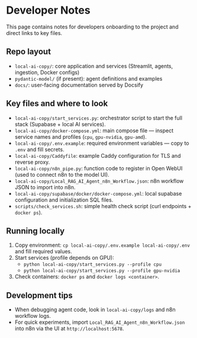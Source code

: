 # Developer Notes

This page contains notes for developers onboarding to the project and direct links to key files.

## Repo layout
- `local-ai-copy/`: core application and services (Streamlit, agents, ingestion, Docker configs)
- `pydantic-model/` (if present): agent definitions and examples
- `docs/`: user-facing documentation served by Docsify

## Key files and where to look
- `local-ai-copy/start_services.py`: orchestrator script to start the full stack (Supabase + local AI services).
- `local-ai-copy/docker-compose.yml`: main compose file — inspect service names and profiles (`cpu`, `gpu-nvidia`, `gpu-amd`).
- `local-ai-copy/.env.example`: required environment variables — copy to `.env` and fill secrets.
- `local-ai-copy/Caddyfile`: example Caddy configuration for TLS and reverse proxy.
- `local-ai-copy/n8n_pipe.py`: function code to register in Open WebUI (used to connect n8n to the model UI).
- `local-ai-copy/Local_RAG_AI_Agent_n8n_Workflow.json`: n8n workflow JSON to import into n8n.
- `local-ai-copy/supabase/docker/docker-compose.yml`: local supabase configuration and initialization SQL files.
- `scripts/check_services.sh`: simple health check script (curl endpoints + `docker ps`).

## Running locally
1. Copy environment: `cp local-ai-copy/.env.example local-ai-copy/.env` and fill required values.
2. Start services (profile depends on GPU):
   - `python local-ai-copy/start_services.py --profile cpu`
   - `python local-ai-copy/start_services.py --profile gpu-nvidia`
3. Check containers: `docker ps` and `docker logs <container>`.

## Development tips
- When debugging agent code, look in `local-ai-copy/logs` and n8n workflow logs.
- For quick experiments, import `Local_RAG_AI_Agent_n8n_Workflow.json` into n8n via the UI at `http://localhost:5678`.

<!-- Added links to key files in local-ai-copy -->